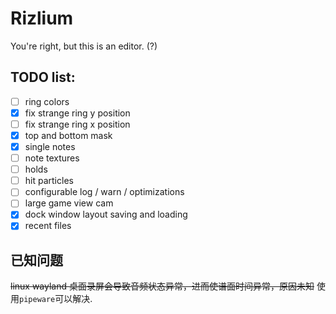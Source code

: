 # Rizlium
You're right, but this is an editor. (?)  

## TODO list:
 - [ ] ring colors
 - [x] fix strange ring y position
 - [ ] fix strange ring x position
 - [x] top and bottom mask 
 - [x] single notes
 - [ ] note textures
 - [ ] holds
 - [ ] hit particles
 - [ ] configurable log / warn / optimizations
 - [ ] large game view cam
 - [x] dock window layout saving and loading
 - [x] recent files

 ## 已知问题
 ~~linux wayland 桌面录屏会导致音频状态异常，进而使谱面时间异常，原因未知~~
 使用`pipeware`可以解决.